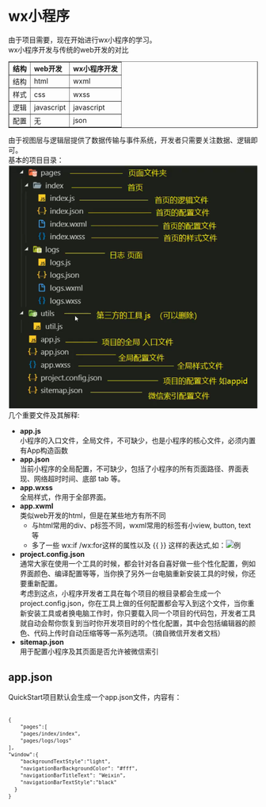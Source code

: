 <h1>wx小程序</h1>
由于项目需要，现在开始进行wx小程序的学习。<br/>
wx小程序开发与传统的web开发的对比
<table border="1">
	<tr>
	<td><strong>结构</strong></dt>
	<td><strong>web开发</strong></td>
	<td><strong>wx小程序开发</strong></td>
	</tr>
	<tr>
	<td>结构</dt>
	<td>html</td>
	<td>wxml</td>
	</tr>
	<tr>
	<td>样式</dt>
	<td>css</td>
	<td>wxss</td>
	</tr>
	<tr>
	<td>逻辑</dt>
	<td>javascript</td>
	<td>javascript</td>
	</tr>
	<tr>
	<td>配置</td>
	<td>无</td>
	<td>json</td>
	</tr>
</table>
由于视图层与逻辑层提供了数据传输与事件系统，开发者只需要关注数据、逻辑即可。<br>
基本的项目目录：
<img src="https://github.com/SaltyFishy/wx-app/blob/main/%E5%9F%BA%E6%9C%AC%E9%A1%B9%E7%9B%AE%E9%A1%B5%E9%9D%A2.jpg" alt="基本项目目录">
几个重要文件及其解释:
<ul>
	<li><strong>app.js</strong><br>
		小程序的入口文件，全局文件，不可缺少，也是小程序的核心文件，必须内置有App构造函数
	</li> 
	<li><strong>app.json</strong><br>
		当前小程序的全局配置，不可缺少，包括了小程序的所有页面路径、界面表现、网络超时时间、底部 tab 等。
	</li> 
	<li><strong>app.wxss</strong><br>
		全局样式，作用于全部界面。
	</li> 
	<li><strong>app.xwml</strong><br>
		类似web开发的html，但是在某些地方有所不同<br>
		<ul>
			<li>与html常用的div、p标签不同，wxml常用的标签有小view, button, text等</li>
			<li>多了一些 wx:if /wx:for这样的属性以及 {{ }} 这样的表达式,如：<img src="" alt="例">
			</li>
		</ul>
	</li> 
	<li><strong>project.config.json</strong><br>
		通常大家在使用一个工具的时候，都会针对各自喜好做一些个性化配置，例如界面颜色、编译配置等等，当你换了另外一台电脑重新安装工具的时候，你还要重新配置。<br>
		考虑到这点，小程序开发者工具在每个项目的根目录都会生成一个project.config.json，你在工具上做的任何配置都会写入到这个文件，当你重新安装工具或者换电脑工作时，你只要载入同一个项目的代码包，开发者工具就自动会帮你恢复到当时你开发项目时的个性化配置，其中会包括编辑器的颜色、代码上传时自动压缩等等一系列选项。（摘自微信开发者文档）
	</li> 
	<li><strong>sitemap.json</strong><br>
		用于配置小程序及其页面是否允许被微信索引
	</li> 
</ul>
<h2>app.json</h2>
QuickStart项目默认会生成一个app.json文件，内容有：
<code>

	{  
		"pages":[  
		"pages/index/index",  
    	"pages/logs/logs"  
  	],  
  	"window":{  
	    "backgroundTextStyle":"light",  
	    "navigationBarBackgroundColor": "#fff",  
	    "navigationBarTitleText": "Weixin",  
	    "navigationBarTextStyle":"black"  
	  }  
	}
</code>
